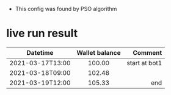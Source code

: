 * This config was found by PSO algorithm
# live run result
|    Datetime      | Wallet balance |      Comment     |
|------------------|:--------------:|-----------------:|
| 2021-03-17T13:00 |    100.00      |          start at bot1   |
| 2021-03-18T09:00 |    102.48      |                  |
| 2021-03-19T12:00 |    105.33      |           end    |
